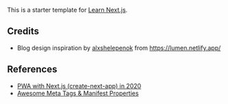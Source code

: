 This is a starter template for [Learn Next.js](https://nextjs.org/learn).

## Credits
* Blog design inspiration by <a href="https://www.gatsbyjs.com/starters/alxshelepenok/gatsby-starter-lumen/" title="starter">alxshelepenok</a> from <a href="https://lumen.netlify.app/" title="Flaticon">https://lumen.netlify.app/</a>

## References
* [PWA with Next.js (create-next-app) in 2020](https://itnext.io/pwa-with-next-js-create-next-app-in-2020-%EF%B8%8F-9ee0e1a6313d)
* [Awesome Meta Tags & Manifest Properties](https://github.com/gokulkrishh/awesome-meta-and-manifest)
